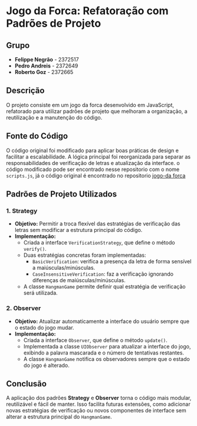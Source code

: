# Jogo da Forca: Refatoração com Padrões de Projeto

## Grupo
- **Felippe Negrão** - 2372517
- **Pedro Andreis**  - 2372649
- **Roberto Goz**    - 2372665

## Descrição
O projeto consiste em um jogo da forca desenvolvido em JavaScript, refatorado para utilizar padrões de projeto que melhoram a organização, a reutilização e a manutenção do código.

## Fonte do Código
O código original foi modificado para aplicar boas práticas de design e facilitar a escalabilidade. A lógica principal foi reorganizada para separar as responsabilidades de verificação de letras e atualização da interface. o código modificado pode ser encontrado nesse repositorio com o nome `scripts.js`, já o código original é encontrado no repositorio [jogo-da forca](https://github.com/AndressaDaCosta/jogo-da-forca)

## Padrões de Projeto Utilizados

### 1. Strategy
- **Objetivo:** Permitir a troca flexível das estratégias de verificação das letras sem modificar a estrutura principal do código.
- **Implementação:**
    - Criada a interface `VerificationStrategy`, que define o método `verify()`.
    - Duas estratégias concretas foram implementadas:
        - `BasicVerification`: verifica a presença da letra de forma sensível a maiúsculas/minúsculas.
        - `CaseInsensitiveVerification`: faz a verificação ignorando diferenças de maiúsculas/minúsculas.
    - A classe `HangmanGame` permite definir qual estratégia de verificação será utilizada.

### 2. Observer
- **Objetivo:** Atualizar automaticamente a interface do usuário sempre que o estado do jogo mudar.
- **Implementação:**
    - Criada a interface `Observer`, que define o método `update()`.
    - Implementada a classe `UIObserver` para atualizar a interface do jogo, exibindo a palavra mascarada e o número de tentativas restantes.
    - A classe `HangmanGame` notifica os observadores sempre que o estado do jogo é alterado.

## Conclusão
A aplicação dos padrões **Strategy** e **Observer** torna o código mais modular, reutilizável e fácil de manter. Isso facilita futuras extensões, como adicionar novas estratégias de verificação ou novos componentes de interface sem alterar a estrutura principal do `HangmanGame`.

